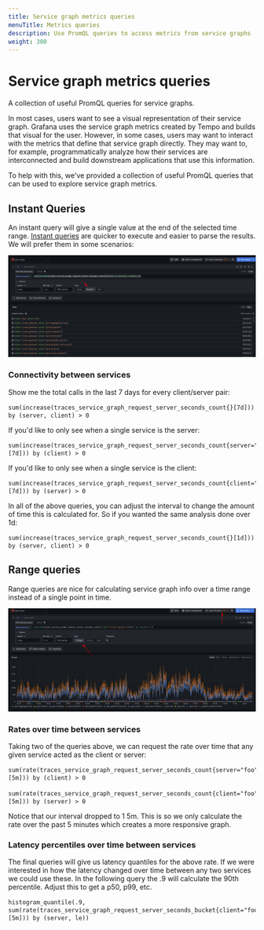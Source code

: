 ```yaml
---
title: Service graph metrics queries
menuTitle: Metrics queries
description: Use PromQL queries to access metrics from service graphs
weight: 300
---
```


# Service graph metrics queries

A collection of useful PromQL queries for service graphs.

In most cases, users want to see a visual representation of their service graph. Grafana uses the service graph metrics created by Tempo and builds that visual for the user. However, in some cases, users may want to interact with the metrics that define that service graph directly. They may want to, for example, programmatically analyze how their services are interconnected and build downstream applications that use this information. 

To help with this, we've provided a collection of useful PromQL queries that can be used to explore service graph metrics. 

## Instant Queries

An instant query will give a single value at the end of the selected time range.
[Instant queries](https://prometheus.io/docs/prometheus/latest/querying/api/#instant-queries) are quicker to execute and easier to parse the results. We will prefer them in some scenarios:

![Instant query in Grafana](screenshot-serv-graph-instant-query.png)

### Connectivity between services

Show me the total calls in the last 7 days for every client/server pair:

```promql
sum(increase(traces_service_graph_request_server_seconds_count{}[7d])) by (server, client) > 0
```

If you'd like to only see when a single service is the server:

```promql
sum(increase(traces_service_graph_request_server_seconds_count{server="foo"}[7d])) by (client) > 0
```

If you'd like to only see when a single service is the client:

```promql
sum(increase(traces_service_graph_request_server_seconds_count{client="foo"}[7d])) by (server) > 0
```

In all of the above queries, you can adjust the interval to change the amount of time this is calculated for. So if you wanted the same analysis done over 1d:

```promql
sum(increase(traces_service_graph_request_server_seconds_count{}[1d])) by (server, client) > 0
```

## Range queries

Range queries are nice for calculating service graph info over a time range instead of a single point in time.

![Range query in Grafana](screenshot-serv-graph-range-query.png)

### Rates over time between services

Taking two of the queries above, we can request the rate over time that any given service acted as the client or server:

```promql
sum(rate(traces_service_graph_request_server_seconds_count{server="foo"}[5m])) by (client) > 0

sum(rate(traces_service_graph_request_server_seconds_count{client="foo"}[5m])) by (server) > 0
```

Notice that our interval dropped to 1 5m. This is so we only calculate the rate over the past 5 minutes which creates a more responsive graph.

### Latency percentiles over time between services

The final queries will give us latency quantiles for the above rate. If we were interested in how the latency changed over time between any two services we could use these. In the following query the .9 will calculate the 90th percentile. Adjust this to get a p50, p99, etc.

```promql
histogram_quantile(.9, sum(rate(traces_service_graph_request_server_seconds_bucket{client="foo"}[5m])) by (server, le))
```
